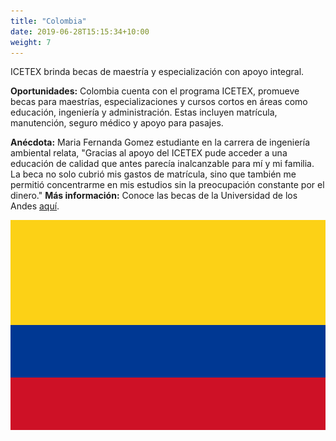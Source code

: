 ```yaml
---
title: "Colombia"
date: 2019-06-28T15:15:34+10:00
weight: 7
---
```


ICETEX brinda becas de maestría y especialización con apoyo integral.

**Oportunidades:** Colombia cuenta con el programa ICETEX, promueve becas para maestrías, especializaciones y cursos cortos en áreas como educación, ingeniería y administración. Estas incluyen matrícula, manutención, seguro médico y apoyo para pasajes.

**Anécdota:** Maria Fernanda Gomez estudiante en la carrera de ingeniería ambiental relata, "Gracias al apoyo del ICETEX pude acceder a una educación de calidad que antes parecía inalcanzable para mí y mi familia. La beca no solo cubrió mis gastos de matrícula, sino que también me permitió concentrarme en mis estudios sin la preocupación constante por el dinero."
**Más información:** Conoce las becas de la Universidad de los Andes [aquí](https://uniandes.edu.co/es/estudiar-en-los-andes/financiacion-y-becas).

![Campus en Colombia](/images/becas/colombia.svg)
